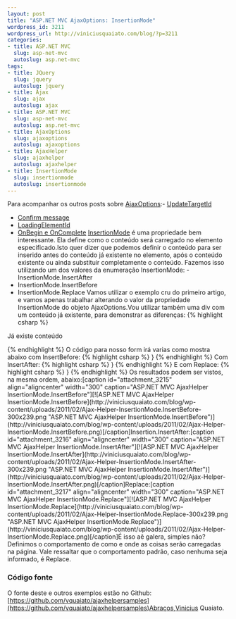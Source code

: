 ```yaml
--- 
layout: post
title: "ASP.NET MVC AjaxOptions: InsertionMode"
wordpress_id: 3211
wordpress_url: http://viniciusquaiato.com/blog/?p=3211
categories: 
- title: ASP.NET MVC
  slug: asp-net-mvc
  autoslug: asp.net-mvc
tags: 
- title: JQuery
  slug: jquery
  autoslug: jquery
- title: Ajax
  slug: ajax
  autoslug: ajax
- title: ASP.NET MVC
  slug: asp-net-mvc
  autoslug: asp.net-mvc
- title: AjaxOptions
  slug: ajaxoptions
  autoslug: ajaxoptions
- title: AjaxHelper
  slug: ajaxhelper
  autoslug: ajaxhelper
- title: InsertionMode
  slug: insertionmode
  autoslug: insertionmode
---
```

Para acompanhar os outros posts sobre [AjaxOptions](http://viniciusquaiato.com/blog/tag/ajaxoptions/):- [UpdateTargetId](http://viniciusquaiato.com/blog/asp-net-mvc-ajaxoptions-updatetargetid/)
- [Confirm message](http://viniciusquaiato.com/blog/asp-net-mvc-ajaxoptions-confirm-message/)
- [LoadingElementId](http://viniciusquaiato.com/blog/asp-net-mvc-ajaxoptions-loadingelementid/)
- [OnBegin e OnComplete](http://viniciusquaiato.com/blog/asp-net-mvc-ajaxoptions-onbegin-e-oncomplete/)
[InsertionMode](http://msdn.microsoft.com/en-us/library/system.web.mvc.ajax.ajaxoptions.insertionmode.aspx#Y100) é uma propriedade bem interessante. Ela define como o conteúdo será carregado no elemento especificado.Isto quer dizer que podemos definir o conteúdo para ser inserido antes do conteúdo já existente no elemento, após o conteúdo existente ou ainda substituir completamente o conteúdo. Fazemos isso utilizando um dos valores da enumeração InsertionMode: - InsertionMode.InsertAfter
- InsertionMode.InsertBefore
- InsertionMode.Replace
Vamos utilizar o exemplo cru do primeiro artigo, e vamos apenas trabalhar alterando o valor da propriedade InsertionMode do objeto AjaxOptions.Vou utilizar também uma div com um conteúdo já existente, para demonstrar as diferenças:
{% highlight csharp %}
    
Já existe conteúdo
</div>
{% endhighlight %}
O código para nosso form irá varias como mostra abaixo com InsertBefore:
{% highlight csharp %}
}
{% endhighlight %}
Com InsertAfter:
{% highlight csharp %}
}
{% endhighlight %}
E com Replace:
{% highlight csharp %}
}
{% endhighlight %}
Os resultados podem ser vistos, na mesma ordem, abaixo:[caption id="attachment_3215" align="aligncenter" width="300" caption="ASP.NET MVC AjaxHelper InsertionMode.InsertBefore"][![ASP.NET MVC AjaxHelper InsertionMode.InsertBefore](http://viniciusquaiato.com/blog/wp-content/uploads/2011/02/Ajax-Helper-InsertionMode.InsertBefore-300x239.png "ASP.NET MVC AjaxHelper InsertionMode.InsertBefore")](http://viniciusquaiato.com/blog/wp-content/uploads/2011/02/Ajax-Helper-InsertionMode.InsertBefore.png)[/caption]Insertion.InsertAfter:[caption id="attachment_3216" align="aligncenter" width="300" caption="ASP.NET MVC AjaxHelper InsertionMode.InsertAfter"][![ASP.NET MVC AjaxHelper InsertionMode.InsertAfter](http://viniciusquaiato.com/blog/wp-content/uploads/2011/02/Ajax-Helper-InsertionMode.InsertAfter-300x239.png "ASP.NET MVC AjaxHelper InsertionMode.InsertAfter")](http://viniciusquaiato.com/blog/wp-content/uploads/2011/02/Ajax-Helper-InsertionMode.InsertAfter.png)[/caption]Replace:[caption id="attachment_3217" align="aligncenter" width="300" caption="ASP.NET MVC AjaxHelper InsertionMode.Replace"][![ASP.NET MVC AjaxHelper InsertionMode.Replace](http://viniciusquaiato.com/blog/wp-content/uploads/2011/02/Ajax-Helper-InsertionMode.Replace-300x239.png "ASP.NET MVC AjaxHelper InsertionMode.Replace")](http://viniciusquaiato.com/blog/wp-content/uploads/2011/02/Ajax-Helper-InsertionMode.Replace.png)[/caption]É isso aê galera, simples não? Definimos o comportamento de como e onde as coisas serão carregadas na página. Vale ressaltar que o comportamento padrão, caso nenhuma seja informado, é Replace.

### Código fonte
O fonte deste e outros exemplos estão no Github: [https://github.com/vquaiato/ajaxhelpersamples](https://github.com/vquaiato/ajaxhelpersamples)Abraços,Vinicius Quaiato.

